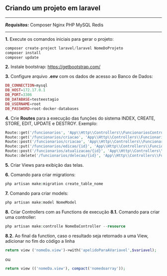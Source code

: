## **Criando um projeto em laravel**

* * *
***Requisitos:***
Composer
Nginx
PHP
MySQL
Redis
* * *

**1.** Execute os comandos iniciais para gerar o projeto:
~~~php
composer create-project laravel/laravel NomeDoProjeto
composer install
composer update
~~~

**2.** Instale bootstrap: https://getbootstrap.com/

**3.** Configure arquivo **.env** com os dados de acesso ao Banco de Dados: 

~~~php
DB_CONNECTION=mysql
DB_HOST=172.17.0.1
DB_PORT=3306
DB_DATABASE=testeestagio
DB_USERNAME=root
DB_PASSWORD=root-docker-databases
~~~

**4.** Crie **Routes** para a execução das funções do sistema INDEX, CREATE, STORE, EDIT, UPDATE e DESTROY. Exemplo:

~~~php
Route::get('/funcionarios', 'App\\Http\\Controllers\\FuncionariosController@index')->name('indexFuncionarios');
Route::get('/funcionarios/criacao', 'App\\Http\\Controllers\\FuncionariosController@create')->name('createFuncionario');
Route::post('/funcionarios/criacao', 'App\\Http\\Controllers\\FuncionariosController@store')->name('storeFuncionario');
Route::put('/funcionarios/edicao/{id}', 'App\\Http\\Controllers\\FuncionariosController@edit')->name('editFuncionario');
Route::post('/funcionarios/atualizacao/{id}', 'App\\Http\\Controllers\\FuncionariosController@update')->name('updateFuncionario');
Route::delete('/funcionarios/delecao/{id}', 'App\\Http\\Controllers\\FuncionariosController@delete')->name('deleteFuncionario');
~~~

**5.** Criar Views para exibição das telas.

**6.** Comando para criar migrations:
~~~php
php artisan make:migration create_table_nome
~~~

**7.** Comando para criar models:
~~~php
php artisan make:model NomeModel
~~~

**8.** Criar Controllers com as Functions de execução
**8.1.** Comando para criar uma controller:
~~~php
php artisan make:controlle NomeDaController --resource
~~~

**8.2.** Ao final da function, caso o resultado seja retornado a uma View, adicionar no fim do código a linha

~~~php
return view ('nomeDa.view')->with('apelidoParaAVariavel',$variavel);
~~~

ou

~~~php
return view (('nomeDa.view'), compact('nomedoarray'));
~~~

